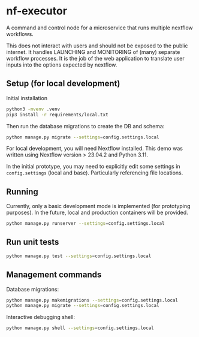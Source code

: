 # nf-executor
A command and control node for a microservice that runs multiple nextflow workflows.

This does not interact with users and should not be exposed to the public internet. It handles LAUNCHING and MONITORING of (many) separate workflow processes. It is the job of the web application to translate user inputs into the options expected by nextflow.

## Setup (for local development)

Initial installation
```bash
python3 -mvenv .venv
pip3 install -r requirements/local.txt 
```

Then run the database migrations to create the DB and schema:
```bash
python manage.py migrate --settings=config.settings.local
```

For local development, you will need Nextflow installed. This demo was written using Nextflow version > 23.04.2 and Python 3.11.

In the initial prototype, you may need to explicitly edit some settings in `config.settings` (local and base). Particularly referencing file locations.

## Running
Currently, only a basic development mode is implemented (for prototyping purposes). In the future, local and production containers will be provided.
```bash
python manage.py runserver --settings=config.settings.local
```

## Run unit tests
 ```bash
 python manage.py test --settings=config.settings.local
 ```

## Management commands
Database migrations:
```bash
python manage.py makemigrations --settings=config.settings.local
python manage.py migrate --settings=config.settings.local
```

Interactive debugging shell:
```bash
python manage.py shell --settings=config.settings.local
```
